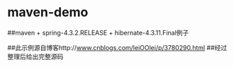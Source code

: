 # maven-demo
##maven + spring-4.3.2.RELEASE + hibernate-4.3.11.Final例子

##此示例源自博客http://www.cnblogs.com/leiOOlei/p/3780290.html
##经过整理后给出完整源码
